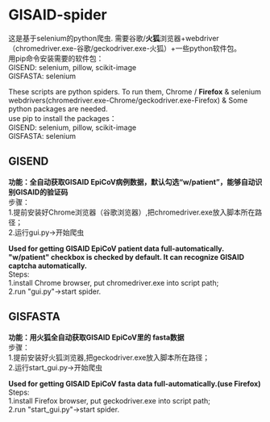 # GISAID-spider
这是基于selenium的python爬虫.
需要谷歌/**火狐**浏览器+webdriver（chromedriver.exe-谷歌/geckodriver.exe-火狐）+一些python软件包。  
用pip命令安装需要的软件包：  
GISEND: selenium, pillow, scikit-image  
GISFASTA: selenium  

These scripts are python spiders. 
To run them, Chrome / **Firefox** & selenium webdrivers(chromedriver.exe-Chrome/geckodriver.exe-Firefox) & Some python packages are needed.  
use pip to install the packages：  
GISEND: selenium, pillow, scikit-image  
GISFASTA: selenium  

## GISEND  
**功能：全自动获取GISAID EpiCoV病例数据，默认勾选“w/patient”，能够自动识别GISAID的验证码**  
步骤：  
1.提前安装好Chrome浏览器（谷歌浏览器）,把chromedriver.exe放入脚本所在路径；  
2.运行gui.py->开始爬虫  
  
**Used for getting GISAID EpiCoV patient data full-automatically. "w/patient" checkbox is checked by default. It can recognize GISAID captcha automatically.**  
Steps:   
1.install Chrome browser, put chromedriver.exe into script path;   
2.run "gui.py"->start spider.  

## GISFASTA  
**功能：用火狐全自动获取GISAID EpiCoV里的 fasta数据**  
步骤：  
1.提前安装好火狐浏览器,把geckodriver.exe放入脚本所在路径；  
2.运行start_gui.py->开始爬虫
  
**Used for getting GISAID EpiCoV fasta data full-automatically.(use Firefox)**  
Steps:   
1.install Firefox browser, put geckodriver.exe into script path;  
2.run "start_gui.py"->start spider.  
